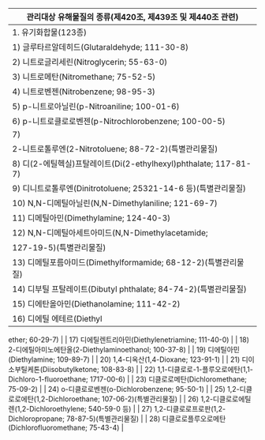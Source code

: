 | 관리대상  유해물질의  종류(제420조,  제439조  및  제440조  관련) |
| --- |
| 1. 유기화합물(123종) |
| 1) 글루타르알데히드(Glutaraldehyde; 111-30-8) |
| 2) 니트로글리세린(Nitroglycerin; 55-63-0) |
| 3) 니트로메탄(Nitromethane; 75-52-5) |
| 4) 니트로벤젠(Nitrobenzene; 98-95-3) |
| 5) p-니트로아닐린(p-Nitroaniline; 100-01-6) |
| 6) p-니트로클로로벤젠(p-Nitrochlorobenzene; 100-00-5) |
| 7)
2-니트로톨루엔(2-Nitrotoluene; 88-72-2)(특별관리물질) |
| 8) 디(2-에틸헥실)프탈레이트(Di(2-ethylhexyl)phthalate; 117-81-7) |
| 9) 디니트로톨루엔(Dinitrotoluene; 25321-14-6 등)(특별관리물질) |
| 10) N,N-디메틸아닐린(N,N-Dimethylaniline; 121-69-7) |
| 11) 디메틸아민(Dimethylamine; 124-40-3) |
| 12) N,N-디메틸아세트아미드(N,N-Dimethylacetamide;
127-19-5)(특별관리물질) |
| 13) 디메틸포름아미드(Dimethylformamide; 68-12-2)(특별관리물질) |
| 14) 디부틸 프탈레이트(Dibutyl phthalate; 84-74-2)(특별관리물질) |
| 15) 디에탄올아민(Diethanolamine; 111-42-2) |
| 16) 디에틸 에테르(Diethyl
ether;
60-29-7) |
| 17) 디에틸렌트리아민(Diethylenetriamine;
111-40-0) |
| 18)
2-디에틸아미노에탄올(2-Diethylaminoethanol; 100-37-8) |
| 19) 디에틸아민(Diethylamine; 109-89-7) |
| 20)
1,4-디옥산(1,4-Dioxane;
123-91-1) |
| 21) 디이소부틸케톤(Diisobutylketone; 108-83-8) |
| 22)
1,1-디클로로-1-플루오로에탄(1,1-Dichloro-1-fluoroethane;
1717-00-6) |
| 23) 디클로로메탄(Dichloromethane; 75-09-2) |
| 24) o-디클로로벤젠(o-Dichlorobenzene; 95-50-1) |
| 25)
1,2-디클로로에탄(1,2-Dichloroethane; 107-06-2)(특별관리물질) |
| 26)
1,2-디클로로에틸렌(1,2-Dichloroethylene; 540-59-0 등) |
| 27)
1,2-디클로로프로판(1,2-Dichloropropane; 78-87-5)(특별관리물질) |
| 28) 디클로로플루오로메탄(Dichlorofluoromethane; 75-43-4) |